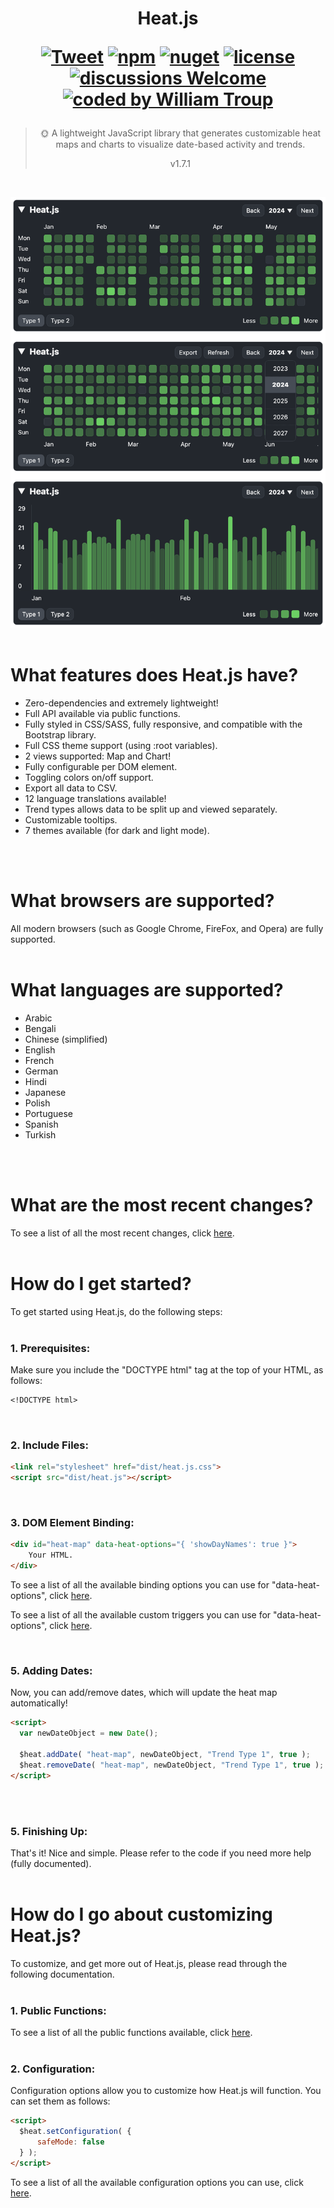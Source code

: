 <h1 align="center">
Heat.js

[![Tweet](https://img.shields.io/twitter/url/http/shields.io.svg?style=social)](https://twitter.com/intent/tweet?text=Heat.js%2C%20a%20free%20JavaScript%heat%20map&url=https://github.com/williamtroup/Heat.js&hashtags=javascript,heat,map)
[![npm](https://img.shields.io/badge/npmjs-v1.7.1-blue)](https://www.npmjs.com/package/jheat.js)
[![nuget](https://img.shields.io/badge/nuget-v1.7.1-purple)](https://www.nuget.org/packages/jHeat.js/)
[![license](https://img.shields.io/badge/license-MIT-green)](https://github.com/williamtroup/Heat.js/blob/main/LICENSE.txt)
[![discussions Welcome](https://img.shields.io/badge/discussions-Welcome-red)](https://github.com/williamtroup/Heat.js/discussions)
[![coded by William Troup](https://img.shields.io/badge/coded_by-William_Troup-yellow)](https://william-troup.com/)
</h1>

> <p align="center">🌞 A lightweight JavaScript library that generates customizable heat maps and charts to visualize date-based activity and trends.</p>
> <p align="center">v1.7.1</p>
<br />

![Heat.js](docs/images/main.png)
<br>
<br>

<h1>What features does Heat.js have?</h1>

- Zero-dependencies and extremely lightweight!
- Full API available via public functions.
- Fully styled in CSS/SASS, fully responsive, and compatible with the Bootstrap library.
- Full CSS theme support (using :root variables).
- 2 views supported: Map and Chart!
- Fully configurable per DOM element.
- Toggling colors on/off support.
- Export all data to CSV.
- 12 language translations available!
- Trend types allows data to be split up and viewed separately.
- Customizable tooltips.
- 7 themes available (for dark and light mode).
<br />
<br />


<h1>What browsers are supported?</h1>

All modern browsers (such as Google Chrome, FireFox, and Opera) are fully supported.
<br>
<br>


<h1>What languages are supported?</h1>

- Arabic
- Bengali
- Chinese (simplified)
- English
- French
- German
- Hindi
- Japanese
- Polish
- Portuguese
- Spanish
- Turkish
<br>
<br>


<h1>What are the most recent changes?</h1>

To see a list of all the most recent changes, click [here](docs/CHANGE_LOG.md).
<br>
<br>


<h1>How do I get started?</h1>

To get started using Heat.js, do the following steps:
<br>
<br>

### 1. Prerequisites:

Make sure you include the "DOCTYPE html" tag at the top of your HTML, as follows:

```markdown
<!DOCTYPE html>
```
<br>


### 2. Include Files:

```markdown
<link rel="stylesheet" href="dist/heat.js.css">
<script src="dist/heat.js"></script>
```
<br>


### 3. DOM Element Binding:

```markdown
<div id="heat-map" data-heat-options="{ 'showDayNames': true }">
    Your HTML.
</div>
```

To see a list of all the available binding options you can use for "data-heat-options", click [here](docs/binding/OPTIONS.md).

To see a list of all the available custom triggers you can use for "data-heat-options", click [here](docs/binding/CUSTOM_TRIGGERS.md).

<br>


### 5. Adding Dates:

Now, you can add/remove dates, which will update the heat map automatically!

```markdown
<script>
  var newDateObject = new Date();

  $heat.addDate( "heat-map", newDateObject, "Trend Type 1", true );
  $heat.removeDate( "heat-map", newDateObject, "Trend Type 1", true );
</script>
```
<br>
<br>


### 5. Finishing Up:

That's it! Nice and simple. Please refer to the code if you need more help (fully documented).
<br>
<br>

<h1>How do I go about customizing Heat.js?</h1>

To customize, and get more out of Heat.js, please read through the following documentation.
<br>
<br>


### 1. Public Functions:

To see a list of all the public functions available, click [here](docs/PUBLIC_FUNCTIONS.md).
<br>
<br>


### 2. Configuration:

Configuration options allow you to customize how Heat.js will function.  You can set them as follows:

```markdown
<script> 
  $heat.setConfiguration( {
      safeMode: false
  } );
</script>
```

To see a list of all the available configuration options you can use, click [here](docs/configuration/OPTIONS.md).